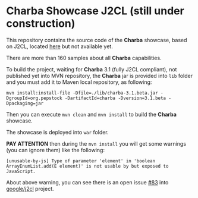 # Charba Showcase J2CL (still under construction)

This repository contains the source code of the **Charba** showcase, based on J2CL, located [here](http://www.pepstock.org/Charba-Showcase-J2CL/Charba_Showcase_J2CL.html) but not available yet.

There are more than 160 samples about all **Charba** capabilities.

To build the project, waiting for **Charba** 3.1 (fully J2CL compliant), not published yet into MVN repository, the **Charba** jar is provided into `lib` folder and you must add it to Maven local repository, as following:

```
mvn install:install-file -Dfile=./lib/charba-3.1.beta.jar -DgroupId=org.pepstock -DartifactId=charba -Dversion=3.1.beta -Dpackaging=jar
```

Then you can execute `mvn clean` and `mvn install` to build the **Charba** showcase. 

The showcase is deployed into `war` folder.

**PAY ATTENTION** then during the `mvn install` you will get some warnings (you can ignore them) like the following:

```
[unusable-by-js] Type of parameter 'element' in 'boolean ArrayEnumList.add(E element)' is not usable by but exposed to JavaScript.
```

About above warning, you can see there is an open issue [#83](https://github.com/google/j2cl/issues/83) into [google/j2cl](https://github.com/google/j2cl) project. 
